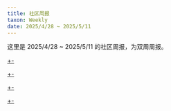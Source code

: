 ```yaml
---
title: 社区周报
taxon: Weekly
date: 2025/4/28 ~ 2025/5/11
---
```


这里是 2025/4/28 ~ 2025/5/11 的社区周报，为双周周报。

[+-](/weekly/weekly4/official.md#:embed)

[+-](/weekly/weekly4/projects.md#:embed)

[+-](/weekly/weekly4/packages.md#:embed)

[+-](/weekly/weekly4/community.md#:embed)
